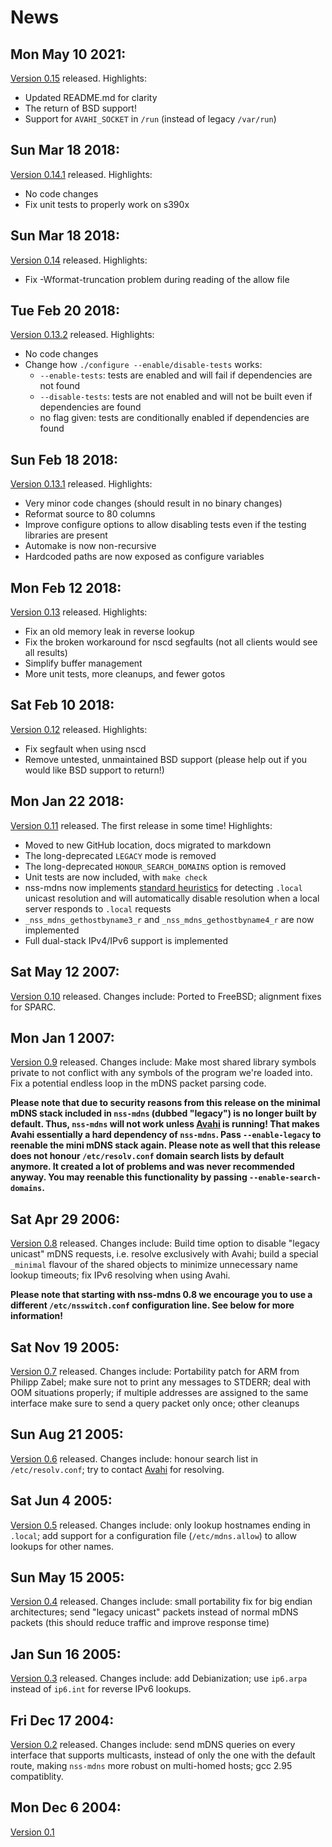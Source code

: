 # News

## Mon May 10 2021:

[Version 0.15](https://github.com/lathiat/nss-mdns/releases/tag/v0.15)
released. Highlights:

* Updated README.md for clarity
* The return of BSD support!
* Support for `AVAHI_SOCKET` in `/run` (instead of legacy `/var/run`)

## Sun Mar 18 2018:

[Version 0.14.1](https://github.com/lathiat/nss-mdns/releases/tag/v0.14.1)
released. Highlights:

* No code changes
* Fix unit tests to properly work on s390x

## Sun Mar 18 2018:

[Version 0.14](https://github.com/lathiat/nss-mdns/releases/tag/v0.14)
released. Highlights:

* Fix -Wformat-truncation problem during reading of the allow file

## Tue Feb 20 2018:

[Version 0.13.2](https://github.com/lathiat/nss-mdns/releases/tag/v0.13.2)
released. Highlights:

* No code changes
* Change how `./configure --enable/disable-tests` works:
  * `--enable-tests`: tests are enabled and will fail if dependencies are
    not found
  * `--disable-tests`: tests are not enabled and will not be built even
    if dependencies are found
  * no flag given: tests are conditionally enabled if dependencies are
    found

## Sun Feb 18 2018:

[Version 0.13.1](https://github.com/lathiat/nss-mdns/releases/tag/v0.13.1)
released. Highlights:

* Very minor code changes (should result in no binary changes)
* Reformat source to 80 columns
* Improve configure options to allow disabling tests even if
  the testing libraries are present
* Automake is now non-recursive
* Hardcoded paths are now exposed as configure variables

## Mon Feb 12 2018:

[Version 0.13](https://github.com/lathiat/nss-mdns/releases/tag/v0.13)
released. Highlights:

* Fix an old memory leak in reverse lookup
* Fix the broken workaround for nscd segfaults (not all clients
  would see all results)
* Simplify buffer management
* More unit tests, more cleanups, and fewer gotos

## Sat Feb 10 2018:

[Version 0.12](https://github.com/lathiat/nss-mdns/releases/tag/v0.12)
released. Highlights:

* Fix segfault when using nscd
* Remove untested, unmaintained BSD support (please help out if you
  would like BSD support to return!)

## Mon Jan 22 2018:

[Version 0.11](https://github.com/lathiat/nss-mdns/releases/tag/v0.11)
released. The first release in some time! Highlights:

* Moved to new GitHub location, docs migrated to markdown
* The long-deprecated `LEGACY` mode is removed
* The long-deprecated `HONOUR_SEARCH_DOMAINS` option is removed
* Unit tests are now included, with `make check`
* nss-mdns now implements [standard
  heuristics](https://support.apple.com/en-us/HT201275) for
  detecting `.local` unicast resolution and will automatically
  disable resolution when a local server responds to `.local` requests
* `_nss_mdns_gethostbyname3_r` and `_nss_mdns_gethostbyname4_r`
  are now implemented
* Full dual-stack IPv4/IPv6 support is implemented

## Sat May 12 2007:

[Version 0.10](https://github.com/lathiat/nss-mdns/releases/tag/v0.10)
released. Changes include: Ported to FreeBSD; alignment fixes for SPARC.

## Mon Jan 1 2007:

[Version 0.9](https://github.com/lathiat/nss-mdns/releases/tag/v0.9)
released. Changes include: Make most shared library symbols private to
not conflict with any symbols of the program we're loaded into. Fix a
potential endless loop in the mDNS packet parsing code.

**Please note that due to security reasons from this release on the
minimal mDNS stack included in `nss-mdns` (dubbed "legacy") is no
longer built by default. Thus, `nss-mdns` will not work unless
[Avahi](http://avahi.org/) is running! That makes Avahi essentially a
hard dependency of `nss-mdns`. Pass `--enable-legacy` to reenable the
mini mDNS stack again. Please note as well that this release does not
honour `/etc/resolv.conf` domain search lists by default anymore. It
created a lot of problems and was never recommended anyway. You may
reenable this functionality by passing `--enable-search-domains`.**

## Sat Apr 29 2006:

[Version 0.8](https://github.com/lathiat/nss-mdns/releases/tag/v0.8)
released. Changes include: Build time option to disable "legacy unicast" mDNS
requests, i.e. resolve exclusively with Avahi; build a special
`_minimal` flavour of the shared objects to minimize
unnecessary name lookup timeouts; fix IPv6 resolving when using
Avahi.

**Please note that starting with nss-mdns 0.8 we encourage you to use
a different `/etc/nsswitch.conf` configuration line. See below
for more information!**

## Sat Nov 19 2005:

[Version
0.7](https://github.com/lathiat/nss-mdns/releases/tag/v0.7)
released. Changes include: Portability patch for ARM from Philipp
Zabel; make sure not to print any messages to STDERR; deal with OOM
situations properly; if multiple addresses are assigned to the same
interface make sure to send a query packet only once; other cleanups

## Sun Aug 21 2005:

[Version 0.6](https://github.com/lathiat/nss-mdns/releases/tag/v0.6)
released. Changes include: honour search list in
`/etc/resolv.conf`; try to contact [Avahi](http://avahi.org/) for
resolving.

## Sat Jun 4 2005:

[Version 0.5](https://github.com/lathiat/nss-mdns/releases/tag/v0.5)
released. Changes include: only lookup hostnames ending in
`.local`; add support for a configuration file
(`/etc/mdns.allow`) to allow lookups for other names.

## Sun May 15 2005:

[Version 0.4](https://github.com/lathiat/nss-mdns/releases/tag/v0.4)
released. Changes include: small portability fix for big endian
architectures; send "legacy unicast" packets instead of normal mDNS
packets (this should reduce traffic and improve response time)

## Jan Sun 16 2005:

[Version
0.3](https://github.com/lathiat/nss-mdns/releases/tag/v0.3)
released. Changes include: add Debianization; use `ip6.arpa` instead
of `ip6.int` for reverse IPv6 lookups.

## Fri Dec 17 2004:

[Version 0.2](https://github.com/lathiat/nss-mdns/releases/tag/v0.2)
released. Changes include: send mDNS queries on every interface that
supports multicasts, instead of only the one with the default route,
making `nss-mdns` more robust on multi-homed hosts; gcc 2.95
compatiblity.

## Mon Dec 6 2004:

[Version 0.1](https://github.com/lathiat/nss-mdns/releases/tag/v0.1)
